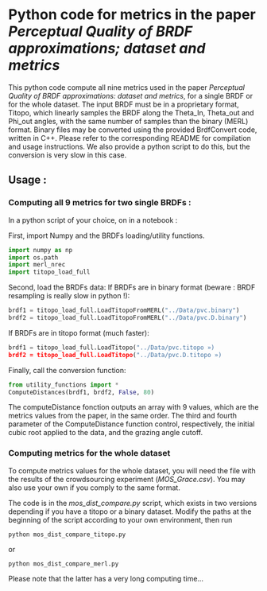 # Python code for metrics in the paper *Perceptual Quality of BRDF approximations; dataset and metrics*

This python code compute all nine metrics used in the paper *Perceptual Quality of BRDF approximations: dataset and metrics*, for a single BRDF or for the whole dataset. The input BRDF must be in a proprietary format, Titopo, which linearly samples the BRDF along the Theta_In, Theta_out and Phi_out angles, with the same number of samples than the binary (MERL) format. Binary files may be converted using the provided BrdfConvert code, written in C++. Please refer to the corresponding README for compilation and usage instructions. We also provide a python script to do this, but the conversion is very slow in this case.

## Usage :
### Computing all 9 metrics for two single BRDFs : 
In a python script of your choice, on in a notebook : 

First, import Numpy and the BRDFs loading/utility functions.
```python
import numpy as np
import os.path
import merl_nrec
import titopo_load_full
```

Second, load the BRDFs data:
If BRDFs are in binary format (beware : BRDF resampling is really slow in python !):
```python 
brdf1 = titopo_load_full.LoadTitopoFromMERL("../Data/pvc.binary")
brdf2 = titopo_load_full.LoadTitopoFromMERL("../Data/pvc.D.binary")
```

 If BRDFs are in titopo format (much faster):
```python
brdf1 = titopo_load_full.LoadTitopo("../Data/pvc.titopo »)
brdf2 = titopo_load_full.LoadTitopo("../Data/pvc.D.titopo »)
```

Finally, call the conversion function:
```python
from utility_functions import *
ComputeDistances(brdf1, brdf2, False, 80)
```
The computeDistance fonction outputs an array with 9 values, which are the metrics values from the paper, in the same order. The third and fourth parameter of the ComputeDistance function control, respectively, the initial cubic root applied to the data, and the grazing angle cutoff.

### Computing metrics for the whole dataset 
To compute metrics values for the whole dataset, you will need the file with the results of the crowdsourcing experiment (*MOS_Grace.csv*). You may also use your own if you comply to the same format.

The code is in the *mos_dist_compare.py* script, which exists in two versions depending if you have a titopo or a binary dataset. Modify the paths at the beginning of the script according to your own environment, then run 
```shell
python mos_dist_compare_titopo.py
```
 or
```shell
python mos_dist_compare_merl.py
```
 Please note that the latter has a very long computing time…

